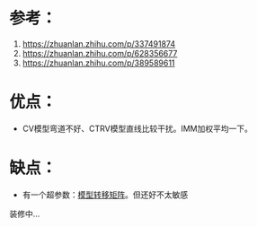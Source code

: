 # 参考：
1. https://zhuanlan.zhihu.com/p/337491874
2. https://zhuanlan.zhihu.com/p/628356677
3. https://zhuanlan.zhihu.com/p/389589611

# 优点：
- CV模型弯道不好、CTRV模型直线比较干扰。IMM加权平均一下。

# 缺点：
- 有一个超参数：[模型转移矩阵](https://github.com/DaydayXtt/IMMFilter/main.py.h#L91)。但还好不太敏感

装修中...
